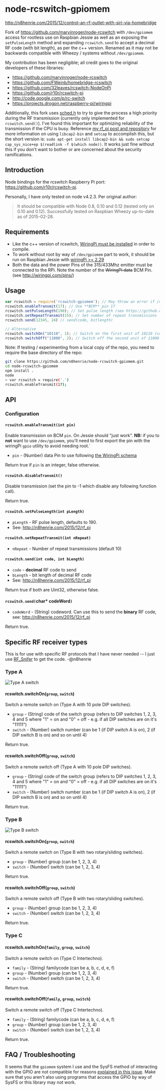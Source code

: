 # node-rcswitch-gpiomem

<http://n8henrie.com/2015/12/control-an-rf-outlet-with-siri-via-homebridge>

Fork of <https://github.com/marvinroger/node-rcswitch> with `/dev/gpiomem`
access for rootless use on Raspbian Jessie as well as an exposing
the `setPulseLength` method and expanding `rcswitch.send` to accept a decimal
RF code (with bit length), as per the c++ version. Renamed as it may not be
backwards compatible with Wheezy / systems without `/dev/gpiomem`.

My contribution has been negligible; all credit goes to the original developers
of these libraries:

- <https://github.com/marvinroger/node-rcswitch>
- <https://github.com/FWeinb/homebridge-rcswitch>
- <https://github.com/32leaves/rcswitch-NodeOnPi>
- <https://github.com/r10r/rcswitch-pi>
- <http://code.google.com/p/rc-switch>
- <https://projects.drogon.net/raspberry-pi/wiringpi>

Additionally, this fork uses
[sched.h](http://pubs.opengroup.org/onlinepubs/007908775/xsh/sched.h.html) to
try to give the process a high priority during the RF transmission (currently
only implemented for `rcswitch.send()`). I've found this important for
optimizing reliability of the transmission if the CPU is busy. Reference [my
rf_pi post and
repository](http://n8henrie.com/2015/12/rf_pi-control-rf-outlets-from-your-raspberry-pi-without-sudo-or-root/)
for more information on using `libcap2-bin` and `setcap` to accomplish this,
but the short version is: `sudo apt-get install libcap2-bin && sudo setcap
cap_sys_nice+ep $(readlink -f $(which node))`. It works just fine without this
if you don't want to bother or are concerned about the security ramifications.

## Introduction

Node bindings for the rcswitch Raspberry Pi port: <https://github.com/r10r/rcswitch-pi>.

Personally, I have only tested on node v4.2.3. Per original author:

> It should be compatible with Node 0.8, 0.10 and 0.12 (tested only on 0.10 and
> 0.12). Successfully tested on Raspbian Wheezy up-to-date as of 2015-02-28.

## Requirements

- Like the c++ version of rcswitch, [WiringPi must be
  installed](https://projects.drogon.net/raspberry-pi/wiringpi/download-and-install/)
  in order to compile.
- To work without root by way of `/dev/gpiomem` part to work, it should be run
  on Raspbian Jessie with [wiringPi >=
  2.29](wiringpi.com/wiringpi-update-to-2-29/)
- Both the data and the power Pins of the 315/433Mhz emitter must be connected
  to the RPi. Note the number of the ~~WiringPi data~~ BCM Pin. (see
  http://wiringpi.com/pins/)

## Usage

```javascript
var rcswitch = require('rcswitch-gpiomem'); // May throw an error if /dev/gpiomem is not accessible
rcswitch.enableTransmit(17); // Use **BCM** pin 17
rcswitch.setPulseLength(190); // Set pulse length (see https://github.com/n8henrie/rf_pi)
rcswitch.setRepeatTransmit(15); // Set number of repeat transmissions
rcswitch.send(12345, 24) // send(code, bitlength)

// Alternative
rcswitch.switchOn("10110", 1); // Switch on the first unit of 10110 (code 1x23x) group
rcswitch.switchOff("11000", 2); // Switch off the second unit of 11000 (code 12xxx) group
```

Note: If testing / experimenting from a local copy of the repo, you need to
require the base directory of the repo:

```bash
git clone https://github.com/n8henrie/node-rcswitch-gpiomem.git
cd node-rcswitch-gpiomem
npm install .
node
> var rcswitch = require('.')
rcswitch.enableTransmit(17);
```

## API

### Configuration

#### `rcswitch.enableTransmit(int pin)`

Enable transmission on BCM `pin`. On Jessie should "just work". **NB:** if you to **not** want to use `/dev/gpiomem`, you'll need to first export the pin with the wiringPi `gpio` utility to avoid needing root.`

- `pin` - (Number) data Pin to use following [the WiringPi schema](http://wiringpi.com/pins/)

Return true if `pin` is an integer, false otherwise.

#### `rcswitch.disableTransmit()`

Disable transmission (set the pin to -1 which disable any following function call).

Return true.

#### `rcswitch.setPulseLength(int pLength)`

- `pLength` - RF pulse length, defaults to 190.
- See: <http://n8henrie.com/2015/12/rf_pi>

#### `rcswitch.setRepeatTransmit(int nRepeat)`

- `nRepeat` - Number of repeat transmissions (default 10)

#### `rcswitch.send(int code, int bLength)`

- `code` - **decimal** RF code to send
- `bLength` - bit length of decimal RF code
- See: <http://n8henrie.com/2015/12/rf_pi>

Return true if both are Uint32, otherwise false.

#### `rcswitch.send(`char* codeWord`)`

- `codeWord` - (String) codeword. Can use this to send the **binary** RF code,
see: <http://n8henrie.com/2015/12/rf_pi>

Return true.

## Specific RF receiver types

This is for use with specific RF protocols that I have never needed -- I just
use [RF_Snifer](https://github.com/n8henrie/rf_pi) to get the code. -@n8henrie

### Type A

![Type A switch](https://raw.github.com/n8henrie/node-rcswitch-gpiomem/master/img/type_a.jpg "Type A switch")

#### rcswitch.switchOn(`group`, `switch`)

Switch a remote switch on (Type A with 10 pole DIP switches).

* `group` - (String) code of the switch group (refers to DIP switches 1, 2, 3, 4 and 5 where "1" = on and "0" = off - e.g. if all DIP switches are on it's "11111")
* `switch` - (Number) switch number (can be 1 (if DIP switch A is on), 2 (if DIP switch B is on) and so on until 4)

Return true.

#### rcswitch.switchOff(`group`, `switch`)

Switch a remote switch off (Type A with 10 pole DIP switches).

* `group` - (String) code of the switch group (refers to DIP switches 1, 2, 3, 4 and 5 where "1" = on and "0" = off - e.g. if all DIP switches are on it's "11111")
* `switch` - (Number) switch number (can be 1 (if DIP switch A is on), 2 (if DIP switch B is on) and so on until 4)

Return true.

### Type B

![Type B switch](https://raw.github.com/n8henrie/node-rcswitch-gpiomem/master/img/type_b.jpg "Type B switch")

#### rcswitch.switchOn(`group`, `switch`)

Switch a remote switch on (Type B with two rotary/sliding switches).

* `group` - (Number) group (can be 1, 2, 3, 4)
* `switch` - (Number) switch (can be 1, 2, 3, 4)

Return true.

#### rcswitch.switchOff(`group`, `switch`)

Switch a remote switch off (Type B with two rotary/sliding switches).

* `group` - (Number) group (can be 1, 2, 3, 4)
* `switch` - (Number) switch (can be 1, 2, 3, 4)

Return true.

### Type C

#### rcswitch.switchOn(`family`, `group`, `switch`)

Switch a remote switch on (Type C Intertechno).

* `family` - (String) familycode (can be a, b, c, d, e, f)
* `group` - (Number) group (can be 1, 2, 3, 4)
* `switch` - (Number) switch (can be 1, 2, 3, 4)

Return true.

#### rcswitch.switchOff(`family`, `group`, `switch`)

Switch a remote switch off (Type C Intertechno).

* `family` - (String) familycode (can be a, b, c, d, e, f)
* `group` - (Number) group (can be 1, 2, 3, 4)
* `switch` - (Number) switch (can be 1, 2, 3, 4)

Return true.

## FAQ / Troubleshooting

It seems that the `gpiomem` system I use and the SysFS method of interacting with the GPIO are not compatible for reasons [explained in this issue](https://github.com/n8henrie/homebridge-rcswitch-gpiomem/issues/11). Make sure that you aren't also using programs that access the GPIO by way of SysFS or this library may not work.
